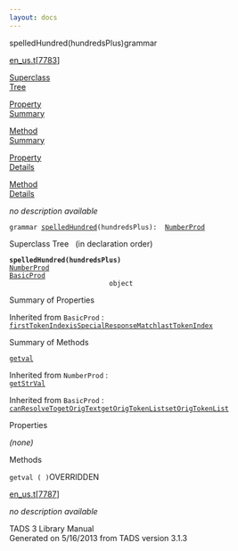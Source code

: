 ```yaml
---
layout: docs
---
```

<span class="title">spelledHundred(hundredsPlus)</span><span class="type">grammar</span>

[en_us.t](../file/en_us.t.html)\[[7783](../source/en_us.t.html#7783)\]

[Superclass  
Tree](#_SuperClassTree_)

[Property  
Summary](#_PropSummary_)

[Method  
Summary](#_MethodSummary_)

[Property  
Details](#_Properties_)

[Method  
Details](#_Methods_)



*no description available*

`grammar `<span class="gramalt">[`spelledHundred`](../object/spelledHundred.html)`(hundredsPlus)`</span>` :   `[`NumberProd`](../object/NumberProd.html)



<span id="_SuperClassTree_"></span>



<span class="hdln">Superclass Tree</span>   (in declaration order)



**`spelledHundred(hundredsPlus)`**  
[`NumberProd`](../object/NumberProd.html)  
[`BasicProd`](../object/BasicProd.html)  
`                         object`  
<span id="_PropSummary_"></span>



<span class="hdln">Summary of Properties</span>  







Inherited from `BasicProd` :  
[`firstTokenIndex`](../object/BasicProd.html#firstTokenIndex)[`isSpecialResponseMatch`](../object/BasicProd.html#isSpecialResponseMatch)[`lastTokenIndex`](../object/BasicProd.html#lastTokenIndex)

<span id="_MethodSummary_"></span>



<span class="hdln">Summary of Methods</span>  



[`getval`](#getval)

Inherited from `NumberProd` :  
[`getStrVal`](../object/NumberProd.html#getStrVal)

Inherited from `BasicProd` :  
[`canResolveTo`](../object/BasicProd.html#canResolveTo)[`getOrigText`](../object/BasicProd.html#getOrigText)[`getOrigTokenList`](../object/BasicProd.html#getOrigTokenList)[`setOrigTokenList`](../object/BasicProd.html#setOrigTokenList)

<span id="_Properties_"></span>



<span class="hdln">Properties</span>  



*(none)* <span id="_Methods_"></span>



<span class="hdln">Methods</span>  



<span id="getval"></span>

`getval ( )`<span class="rem">OVERRIDDEN</span>

[en_us.t](../file/en_us.t.html)\[[7787](../source/en_us.t.html#7787)\]



*no description available*





TADS 3 Library Manual  
Generated on 5/16/2013 from TADS version 3.1.3


